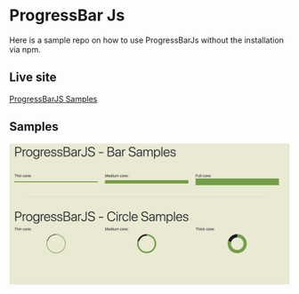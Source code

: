# ProgressBar Js

Here is a sample repo on how to use ProgressBarJs without the installation via npm.

## Live site
[ProgressBarJS Samples](https://jovial-meninsky-4ffe88.netlify.app/)

## Samples
![Samples](/images/samples.png)